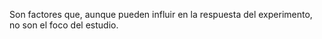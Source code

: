 Son factores que, aunque pueden influir en la respuesta del experimento, no son el foco del estudio.